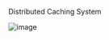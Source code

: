 Distributed Caching System

![image](https://github.com/Rutvikrj26/distribute-caching-system/assets/46196557/daf5aff9-5f89-4675-841d-ede43148fcbe)
